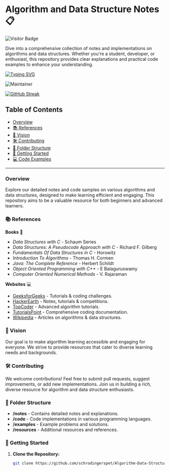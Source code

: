 # Algorithm and Data Structure Notes :clipboard:

![Visitor Badge](https://visitor-badge.laobi.icu/badge?page_id=Algorithm-Data-Structure-Notes.visitor-badge&right_text=My%20Page%20Visitors)

Dive into a comprehensive collection of notes and implementations on algorithms and data structures. Whether you're a student, developer, or enthusiast, this repository provides clear explanations and practical code examples to enhance your understanding.

[![Typing SVG](https://readme-typing-svg.demolab.com?font=Fira+Code&weight=700&duration=2500&pause=500&color=A9F75A&center=true&vCenter=true&width=435&lines=WELCOME+TO+ALGORITHM+AND+DATA+STRUCTURE+NOTES+%E2%9C%A8;EXPLORE+CLEAR+NOTES+AND+CODE+IMPLEMENTATIONS+%E2%9C%A8)](https://git.io/typing-svg)

![Maintainer](https://img.shields.io/badge/Creator-Aditya_Akolkar-black)

[![GitHub Streak](https://streak-stats.demolab.com?user=schrodingerspet&theme=dark&hide_border=true)](https://git.io/streak-stats)

## Table of Contents

- [Overview](#overview)
- [📚 References](#references)
- [🎯 Vision](#vision)
- [🛠️ Contributing](#contributing)
- [📁 Folder Structure](#folder-structure)
- [🚀 Getting Started](#getting-started)
- [💻 Code Examples](#code-examples)

---

### Overview

Explore our detailed notes and code samples on various algorithms and data structures, designed to make learning efficient and engaging. This repository aims to be a valuable resource for both beginners and advanced learners.

### 📚 References

**Books** :book:
- *Data Structures with C* - Schaum Series
- *Data Structures: A Pseudocode Approach with C* - Richard F. Gilberg
- *Fundamentals Of Data Structures in C* - Horowitz
- *Introduction To Algorithms* - Thomas H. Cormen
- *Java: The Complete Reference* - Herbert Schildt
- *Object Oriented Programming with C++* - E Balaguruswamy
- *Computer Oriented Numerical Methods* - V. Rajaraman

**Websites** :computer:
- [GeeksforGeeks](http://www.geeksforgeeks.org) - Tutorials & coding challenges.
- [HackerEarth](https://www.hackerearth.com/notes) - Notes, tutorials & competitions.
- [TopCoder](https://www.topcoder.com/community/data-science/data-science-tutorials) - Advanced algorithm tutorials.
- [TutorialsPoint](http://www.tutorialspoint.com) - Comprehensive coding documentation.
- [Wikipedia](https://en.wikipedia.org) - Articles on algorithms & data structures.

### 🎯 Vision

Our goal is to make algorithm learning accessible and engaging for everyone. We strive to provide resources that cater to diverse learning needs and backgrounds.

### 🛠️ Contributing

We welcome contributions! Feel free to submit pull requests, suggest improvements, or add new implementations. Join us in building a rich, diverse resource for algorithm and data structure enthusiasts.

### 📁 Folder Structure

- **/notes** - Contains detailed notes and explanations.
- **/code** - Code implementations in various programming languages.
- **/examples** - Example problems and solutions.
- **/resources** - Additional resources and references.

### 🚀 Getting Started

1. **Clone the Repository:**
   ```bash
   git clone https://github.com/schrodingerspet/Algorithm-Data-Structure-Notes.git
